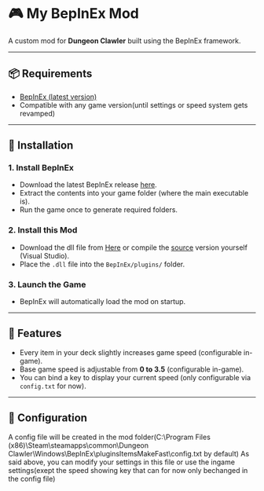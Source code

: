# 🎮 My BepInEx Mod

A custom mod for **Dungeon Clawler** built using the BepInEx framework.

---

## 📦 Requirements

- [BepInEx (latest version)](https://github.com/BepInEx/BepInEx/releases)
- Compatible with any game version(until settings or speed system gets revamped)

---

## 🧰 Installation

### 1. Install BepInEx

- Download the latest BepInEx release [here](https://github.com/BepInEx/BepInEx/releases).
- Extract the contents into your game folder (where the main executable is).
- Run the game once to generate required folders.

### 2. Install this Mod

- Download the dll file from [Here](https://github.com/Bestcreeper-code/ItemsMakeFastDC/releases/tag/Releases) or compile the [source](https://github.com/Bestcreeper-code/ItemsMakeFastDC/releases/tag/Sources) version yourself (Visual Studio).
- Place the `.dll` file into the `BepInEx/plugins/` folder.

### 3. Launch the Game

- BepInEx will automatically load the mod on startup.

---

## 🧪 Features

- Every item in your deck slightly increases game speed (configurable in-game).
- Base game speed is adjustable from **0 to 3.5** (configurable in-game).
- You can bind a key to display your current speed (only configurable via `config.txt` for now).

---

## 🔧 Configuration

A config file will be created in the mod folder(C:\Program Files (x86)\Steam\steamapps\common\Dungeon Clawler\Windows\BepInEx\pluginsItemsMakeFast\config.txt by default)
As said above, you can modify your settings in this file or use the ingame settings(exept the speed showing key that can for now only bechanged in the config file)
